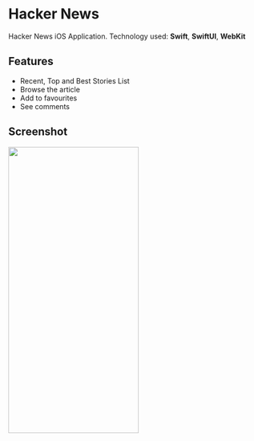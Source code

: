 # Hacker News

Hacker News iOS Application. Technology used: **Swift**, **SwiftUI**, **WebKit**

## Features
- Recent, Top and Best Stories List
- Browse the article
- Add to favourites
- See comments


## Screenshot
<img src="https://user-images.githubusercontent.com/92304740/176872127-d13ea394-f828-476d-9d13-5e24283b9aec.png" width="260" height="570"/>
